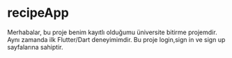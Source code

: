 # recipeApp
Merhabalar, bu proje benim kayıtlı olduğumu üniversite bitirme projemdir. Aynı zamanda ilk Flutter/Dart deneyimimdir.
Bu proje login,sign in ve sign up sayfalarına sahiptir.

